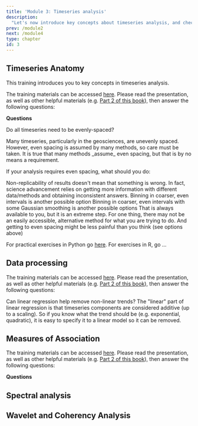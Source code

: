 ```yaml
---
title: 'Module 3: Timeseries analysis'
description:
  "Let's now introduce key concepts about timeseries analysis, and check that you have understood them, before moving on to practicums."
prev: /module2
next: /module4
type: chapter
id: 3
---
```



## Timeseries Anatomy

<exercise id="1" title="Timeseries Anatomy">

This training introduces you to key concepts in timeseries analysis.


The training materials can be accessed [here](https://figshare.com/ndownloader/files/46749886). Please read the presentation, as well as other helpful materials (e.g. [Part 2 of this book](https://figshare.com/articles/book/Data_Analysis_in_the_Earth_Environmental_Sciences/1014336)), then answer the following questions:

**Questions**

Do all timeseries need to be evenly-spaced?

<choice id="03-01">
<opt text="No", correct="true">
Many timeseries, particularly in the geosciences, are unevenly spaced. However, even spacing is assumed by many methods, so care must be taken.
</opt>
<opt text="Yes">
It is true that many methods _assume_ even spacing, but that is by no means a requirement. </opt>
</choice>

If your analysis requires even spacing, what should you do:

<choice id="03-02">
<opt text="Interpolation", correct="true">
Non-replicability of results doesn't mean that something is wrong. In fact, science advancement relies on getting more information with different data/methods and obtaining inconsistent answers.
</opt>
<opt text="Binning", correct="true">
Binning in coarser, even intervals is another possible option
</opt>
</opt>
<opt text="Gaussian kernel", correct="true">
Binning in coarser, even intervals with some Gaussian smoothing is another possible options
</opt>
<opt text="Change analysis methods", correct="false">
That is always available to you, but it is an extreme step. For one thing, there may not be an easily accessible, alternative method for what you are trying to do. And getting to even spacing might be less painful than you think (see options above)
</opt>

</choice>


</exercise>

For practical exercises in Python go [here](http://linked.earth/PyRATES_practicums_py/notebooks/Intro_Mauna_Loa.html). For exercises in R, go ...

## Data processing

<exercise id="2" title="Data Processing">

The training materials can be accessed [here](). Please read the presentation, as well as other helpful materials (e.g. [Part 2 of this book](https://figshare.com/articles/book/Data_Analysis_in_the_Earth_Environmental_Sciences/1014336)), then answer the following questions:


<choice id="03-03">
Can linear regression help remove non-linear trends?
<opt text="Yes", correct="true">
</opt>
<opt text="No">
The "linear" part of linear regression is that timeseries components are considered additive (up to a scaling). So if you know what the trend should be (e.g. exponential, quadratic), it is easy to specify it to a linear model so it can be removed.
 </opt>
</choice>

</exercise>


## Measures of Association

The training materials can be accessed [here](https://figshare.com/ndownloader/files/46731670). Please read the presentation, as well as other helpful materials (e.g. [Part 2 of this book](https://figshare.com/articles/book/Data_Analysis_in_the_Earth_Environmental_Sciences/1014336)), then answer the following questions:

**Questions**

<exercise id="3" title="Measures of Association">
</exercise>


## Spectral analysis

## Wavelet and Coherency Analysis
